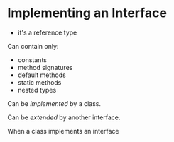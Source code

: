 
# Implementing an Interface

- it's a reference type

Can contain only:

- constants
- method signatures
- default methods
- static methods
- nested types

Can be *implemented* by a class.

Can be *extended* by another interface.

When a class implements an interface
